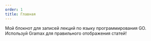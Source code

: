 ```yaml
---
order: 1
title: Главная
---
```


Мой блокнот для записей лекций по языку программирования GO. 
Используй Gramax для правильного отображения статей!


